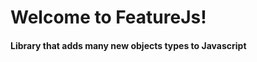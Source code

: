 Welcome to FeatureJs!
=====================

#### Library that adds many new objects types to Javascript


